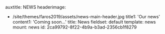 auxtitle: NEWS
headerimage:
  - /site/themes/faros2019/assets/news-main-header.jpg
title1: 'Our news'
content1: 'Coming soon...'
title: News
fieldset: default
template: news
mount: news
id: 2ca99792-8f22-4b9a-b3ad-2356cb1f8279

